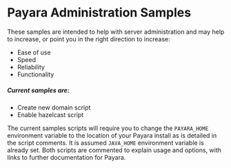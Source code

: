 # Payara Administration Samples
These samples are intended to help with server administration and may help to increase, or point you in the right direction to increase:

* Ease of use
* Speed
* Reliability
* Functionality

##### Current samples are:

* Create new domain script
* Enable hazelcast script

The current samples scripts will require you to change the `PAYARA_HOME` environment variable to the location of your Payara install as is detailed in the script comments. It is assumed `JAVA_HOME` environment variable is already set.
Both scripts are commented to explain usage and options, with links to further documentation for Payara.
